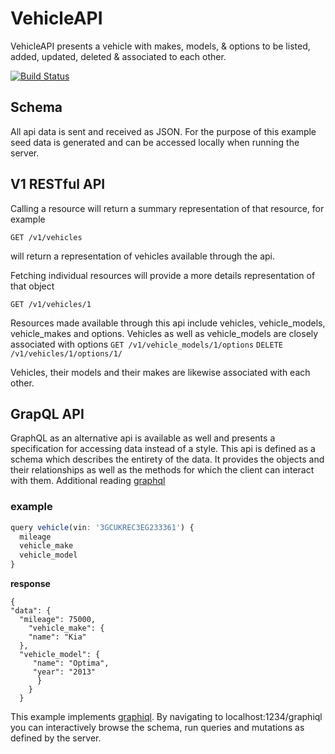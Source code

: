 # VehicleAPI

  VehicleAPI presents a vehicle with makes, models, & options to be listed,
added, updated, deleted & associated to each other.

[![Build Status](https://travis-ci.org/phanyzewski/vehicle_api.svg?branch=master)](https://travis-ci.org/phanyzewski/vehicle_api)

## Schema
  All api data is sent and received as JSON.  For the purpose of this example seed data is generated and can be accessed locally when running the server.

## V1 RESTful API
 
  Calling a resource will return a summary representation of that resource, for example
 
  ` GET /v1/vehicles `
  
  will return a representation of vehicles available through the api.
  
  Fetching individual resources will provide a more details representation of that object
  
  `GET /v1/vehicles/1`
  
  Resources made available through this api include vehicles, vehicle_models, vehicle_makes and options.
  Vehicles as well as vehicle_models are closely associated with options
  `GET /v1/vehicle_models/1/options`
  `DELETE /v1/vehicles/1/options/1/`

  Vehicles, their models and their makes are likewise associated with each other.
  
  ## GrapQL API
  
  GraphQL as an alternative api is available as well and presents a specification for accessing data instead of a style.  This api is defined as a schema which describes the entirety of the data.  It provides the objects and their relationships as well as the methods for which the client can interact with them. Additional reading [graphql](http://graphql.org/)
    
  ### example
  ```javascript
  query vehicle(vin: '3GCUKREC3EG233361') {
    mileage
    vehicle_make
    vehicle_model
  }
  ```
  **response**
  ```
  {
  "data": {
    "mileage": 75000,
      "vehicle_make": {
      "name": "Kia"
    },
    "vehicle_model": {
       "name": "Optima",
       "year": "2013"
        }
      }
    }
```
 This example implements [graphiql](https://github.com/graphql/graphiql).  By navigating to localhost:1234/graphiql you can interactively browse the schema, run queries and mutations as defined by the server.
